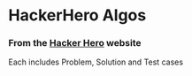 # HackerHero Algos
### From the <a href="https://www.hackerhero.com/">Hacker Hero</a> website
Each includes Problem, Solution and Test cases
